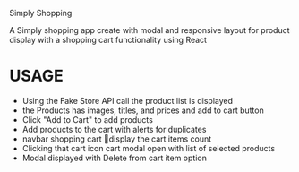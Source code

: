 Simply Shopping 


A Simply shopping app create with modal and responsive layout for product display with a shopping cart functionality using React

# USAGE
- Using the Fake Store API call the product list is displayed
- the Products has images, titles, and prices and add to cart button
- Click "Add to Cart" to add products
- Add products to the cart with alerts for duplicates
- navbar shopping cart 🛒display the cart items count
- Clicking that cart icon cart modal open with list of selected products
- Modal displayed with Delete from cart item option 

